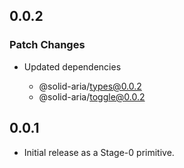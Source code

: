 ## 0.0.2

### Patch Changes

- Updated dependencies

  - @solid-aria/types@0.0.2
  - @solid-aria/toggle@0.0.2

## 0.0.1

- Initial release as a Stage-0 primitive.
